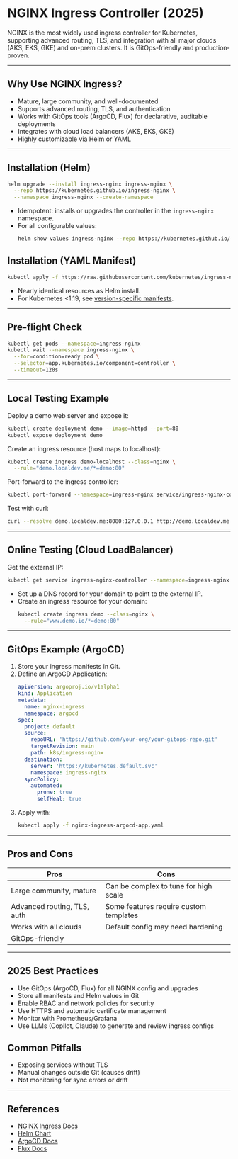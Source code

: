 # NGINX Ingress Controller (2025)

NGINX is the most widely used ingress controller for Kubernetes, supporting advanced routing, TLS, and integration with all major clouds (AKS, EKS, GKE) and on-prem clusters. It is GitOps-friendly and production-proven.

---

## Why Use NGINX Ingress?
- Mature, large community, and well-documented
- Supports advanced routing, TLS, and authentication
- Works with GitOps tools (ArgoCD, Flux) for declarative, auditable deployments
- Integrates with cloud load balancers (AKS, EKS, GKE)
- Highly customizable via Helm or YAML

---

## Installation (Helm)

```sh
helm upgrade --install ingress-nginx ingress-nginx \
  --repo https://kubernetes.github.io/ingress-nginx \
  --namespace ingress-nginx --create-namespace
```

- Idempotent: installs or upgrades the controller in the `ingress-nginx` namespace.
- For all configurable values:
  ```sh
  helm show values ingress-nginx --repo https://kubernetes.github.io/ingress-nginx
  ```

## Installation (YAML Manifest)

```sh
kubectl apply -f https://raw.githubusercontent.com/kubernetes/ingress-nginx/controller-v1.8.1/deploy/static/provider/cloud/deploy.yaml
```

- Nearly identical resources as Helm install.
- For Kubernetes <1.19, see [version-specific manifests](https://kubernetes.github.io/ingress-nginx/deploy/#running-on-Kubernetes-versions-older-than-1.19).

---

## Pre-flight Check

```sh
kubectl get pods --namespace=ingress-nginx
kubectl wait --namespace ingress-nginx \
  --for=condition=ready pod \
  --selector=app.kubernetes.io/component=controller \
  --timeout=120s
```

---

## Local Testing Example

Deploy a demo web server and expose it:
```sh
kubectl create deployment demo --image=httpd --port=80
kubectl expose deployment demo
```

Create an ingress resource (host maps to localhost):
```sh
kubectl create ingress demo-localhost --class=nginx \
  --rule="demo.localdev.me/*=demo:80"
```

Port-forward to the ingress controller:
```sh
kubectl port-forward --namespace=ingress-nginx service/ingress-nginx-controller 8080:80
```

Test with curl:
```sh
curl --resolve demo.localdev.me:8080:127.0.0.1 http://demo.localdev.me:8080
```

---

## Online Testing (Cloud LoadBalancer)

Get the external IP:
```sh
kubectl get service ingress-nginx-controller --namespace=ingress-nginx
```

- Set up a DNS record for your domain to point to the external IP.
- Create an ingress resource for your domain:
  ```sh
  kubectl create ingress demo --class=nginx \
    --rule="www.demo.io/*=demo:80"
  ```

---

## GitOps Example (ArgoCD)

1. Store your ingress manifests in Git.
2. Define an ArgoCD Application:
   ```yaml
   apiVersion: argoproj.io/v1alpha1
   kind: Application
   metadata:
     name: nginx-ingress
     namespace: argocd
   spec:
     project: default
     source:
       repoURL: 'https://github.com/your-org/your-gitops-repo.git'
       targetRevision: main
       path: k8s/ingress-nginx
     destination:
       server: 'https://kubernetes.default.svc'
       namespace: ingress-nginx
     syncPolicy:
       automated:
         prune: true
         selfHeal: true
   ```
3. Apply with:
   ```sh
   kubectl apply -f nginx-ingress-argocd-app.yaml
   ```

---

## Pros and Cons
| Pros | Cons |
|------|------|
| Large community, mature | Can be complex to tune for high scale |
| Advanced routing, TLS, auth | Some features require custom templates |
| Works with all clouds | Default config may need hardening |
| GitOps-friendly | |

---

## 2025 Best Practices
- Use GitOps (ArgoCD, Flux) for all NGINX config and upgrades
- Store all manifests and Helm values in Git
- Enable RBAC and network policies for security
- Use HTTPS and automatic certificate management
- Monitor with Prometheus/Grafana
- Use LLMs (Copilot, Claude) to generate and review ingress configs

## Common Pitfalls
- Exposing services without TLS
- Manual changes outside Git (causes drift)
- Not monitoring for sync errors or drift

---

## References
- [NGINX Ingress Docs](https://kubernetes.github.io/ingress-nginx/)
- [Helm Chart](https://github.com/kubernetes/ingress-nginx/tree/main/charts/ingress-nginx)
- [ArgoCD Docs](https://argo-cd.readthedocs.io/)
- [Flux Docs](https://fluxcd.io/docs/)
